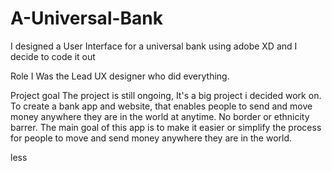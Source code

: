 # A-Universal-Bank
I designed a User Interface for a universal bank using adobe XD and I decide to code it out 


Role
I Was the Lead UX designer who did everything.

Project goal
The project is still ongoing, It's a big project i decided work on. To create a bank app and website, that enables people to send and move money anywhere they are in the world at anytime. No border or ethnicity barrer. The main goal of this app is to make it easier or simplify the process for people to move and send money anywhere they are in the world.

less

